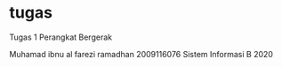# tugas

Tugas 1 Perangkat Bergerak

Muhamad ibnu al farezi ramadhan
2009116076
Sistem Informasi B 2020